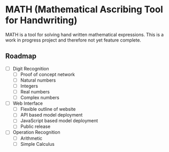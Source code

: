# MATH (Mathematical Ascribing Tool for Handwriting)

MATH is a tool for solving hand written mathematical expressions. This is a work in progress project and therefore not yet feature complete.

## Roadmap
- [ ] Digit Recognition
  - [ ] Proof of concept network
  - [ ] Natural numbers
  - [ ] Integers
  - [ ] Real numbers
  - [ ] Complex numbers
- [ ] Web Interface
  - [ ] Flexible outline of website
  - [ ] API based model deployment
  - [ ] JavaScript based model deployment
  - [ ] Public release
- [ ] Operation Recognition
  - [ ] Arithmetic
  - [ ] Simple Calculus
